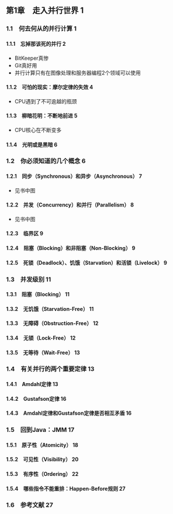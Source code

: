 ## 第1章　走入并行世界	1



### 1.1　何去何从的并行计算 1

#### 1.1.1　忘掉那该死的并行	2

- BitKeeper真惨
- Git真好用
- 并行计算只有在图像处理和服务器编程2个领域可以使用

#### 1.1.2　可怕的现实：摩尔定律的失效	4

- CPU遇到了不可逾越的瓶颈

#### 1.1.3　柳暗花明：不断地前进	5

- CPU核心在不断变多

#### 1.1.4　光明或是黑暗	6

### 1.2　你必须知道的几个概念	6

#### 1.2.1　同步（Synchronous）和异步（Asynchronous）	7

- 见书中图

#### 1.2.2　并发（Concurrency）和并行（Parallelism）	8

- 见书中图

#### 1.2.3　临界区	9
#### 1.2.4　阻塞（Blocking）和非阻塞（Non-Blocking）	9
#### 1.2.5　死锁（Deadlock）、饥饿（Starvation）和活锁（Livelock）	9

### 1.3　并发级别	11

#### 1.3.1　阻塞（Blocking）	11
#### 1.3.2　无饥饿（Starvation-Free）	11
#### 1.3.3　无障碍（Obstruction-Free）	12
#### 1.3.4　无锁（Lock-Free）	12

#### 1.3.5　无等待（Wait-Free）	13

### 1.4　有关并行的两个重要定律	13

#### 1.4.1　Amdahl定律	13
#### 1.4.2　Gustafson定律	16
#### 1.4.3　Amdahl定律和Gustafson定律是否相互矛盾	16

### 1.5　回到Java：JMM	17

#### 1.5.1　原子性（Atomicity）	18
#### 1.5.2　可见性（Visibility）	20
#### 1.5.3　有序性（Ordering）	22
#### 1.5.4　哪些指令不能重排：Happen-Before规则	27

### 1.6　参考文献	27